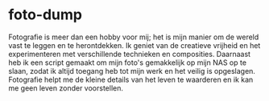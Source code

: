 # foto-dump
Fotografie is meer dan een hobby voor mij; het is mijn manier om de wereld vast te leggen en te herontdekken. Ik geniet van de creatieve vrijheid en het experimenteren met verschillende technieken en composities.
Daarnaast heb ik een script gemaakt om mijn foto's gemakkelijk op mijn NAS op te slaan, zodat ik altijd toegang heb tot mijn werk en het veilig is opgeslagen. Fotografie helpt me de kleine details van het leven te waarderen en ik kan me geen leven zonder voorstellen.
